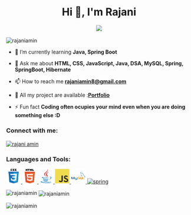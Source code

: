 <h1 align="center">Hi 👋, I'm Rajani</h1>
<div align="center">
 <img src="https://readme-typing-svg.herokuapp.com/?lines=Java+Backend+Developer;&color=cyan&center=true" />
</div>

<p align="left"> <img src="https://komarev.com/ghpvc/?username=rajaniamin&label=Profile%20views&color=0e75b6&style=flat" alt="rajaniamin" /> </p>

- 🌱 I’m currently learning **Java, Spring Boot**

- 💬 Ask me about **HTML, CSS, JavaScript, Java, DSA, MySQL, Spring, SpringBoot, Hibernate**

- 📫 How to reach me **rajaniamin8@gmail.com**

- 💬 All my project are available :**[Portfolio](https://rajaniamin.github.io/)**
</p>

- ⚡ Fun fact **Coding often ocupies your mind even when you are doing something else :D**

<h3 align="left">Connect with me:</h3>
<p align="left">
<a href="https://www.linkedin.com/in/rajani-amin-2726651b8/" target="blank"><img align="center" src="https://raw.githubusercontent.com/rahuldkjain/github-profile-readme-generator/master/src/images/icons/Social/linked-in-alt.svg" alt="rajani amin" height="30" width="40" /></a>
</p>

<h3 align="left">Languages and Tools:</h3>
<p align="left"> <a href="https://www.w3schools.com/css/" target="_blank" rel="noreferrer"> <img src="https://raw.githubusercontent.com/devicons/devicon/master/icons/css3/css3-original-wordmark.svg" alt="css3" width="40" height="40"/> </a> <a href="https://www.w3.org/html/" target="_blank" rel="noreferrer"> <img src="https://raw.githubusercontent.com/devicons/devicon/master/icons/html5/html5-original-wordmark.svg" alt="html5" width="40" height="40"/> </a> <a href="https://www.java.com" target="_blank" rel="noreferrer"> <img src="https://raw.githubusercontent.com/devicons/devicon/master/icons/java/java-original.svg" alt="java" width="40" height="40"/> </a> <a href="https://developer.mozilla.org/en-US/docs/Web/JavaScript" target="_blank" rel="noreferrer"> <img src="https://raw.githubusercontent.com/devicons/devicon/master/icons/javascript/javascript-original.svg" alt="javascript" width="40" height="40"/> </a> <a href="https://www.mysql.com/" target="_blank" rel="noreferrer"> <img src="https://raw.githubusercontent.com/devicons/devicon/master/icons/mysql/mysql-original-wordmark.svg" alt="mysql" width="40" height="40"/> </a> <a href="https://spring.io/" target="_blank" rel="noreferrer"> <img src="https://www.vectorlogo.zone/logos/springio/springio-icon.svg" alt="spring" width="40" height="40"/> </a> </p>




<p><img align="left" src="https://github-readme-stats.vercel.app/api/top-langs?username=rajaniamin&show_icons=true&locale=en&layout=compact"&theme=algolia alt="rajaniamin" /></p>
<p>&nbsp;<img align="center" src="https://github-readme-stats.vercel.app/api?username=rajaniamin&show_icons=true&locale=en" alt="rajaniamin" /></p>
<p><img align="center" src="https://github-readme-streak-stats.herokuapp.com/?user=rajaniamin&" alt="rajaniamin" /></p>
